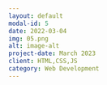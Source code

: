 ```yaml
---
layout: default
modal-id: 5
date: 2022-03-04
img: 05.png
alt: image-alt
project-date: March 2023
client: HTML,CSS,JS
category: Web Development
---
```

